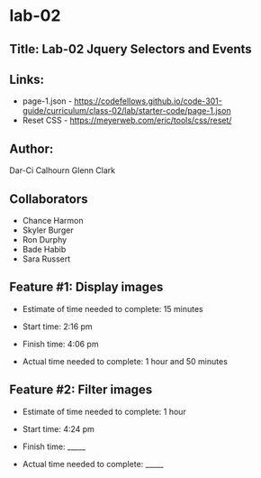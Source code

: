 # lab-02

## Title: Lab-02 Jquery Selectors and Events

## Links:

- page-1.json - https://codefellows.github.io/code-301-guide/curriculum/class-02/lab/starter-code/page-1.json
- Reset CSS - https://meyerweb.com/eric/tools/css/reset/

## Author:

Dar-Ci Calhourn
Glenn Clark

## Collaborators

- Chance Harmon
- Skyler Burger
- Ron Durphy
- Bade Habib
- Sara Russert

## Feature #1: Display images

- Estimate of time needed to complete: 15 minutes

- Start time: 2:16 pm

- Finish time: 4:06 pm

- Actual time needed to complete: 1 hour and 50 minutes

## Feature #2: Filter images

- Estimate of time needed to complete: 1 hour

- Start time: 4:24 pm

- Finish time: _____

- Actual time needed to complete: _____